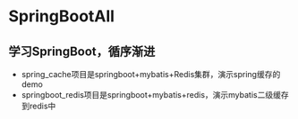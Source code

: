 # SpringBootAll
## 学习SpringBoot，循序渐进

+ spring_cache项目是springboot+mybatis+Redis集群，演示spring缓存的demo
+ springboot_redis项目是springboot+mybatis+redis，演示mybatis二级缓存到redis中

